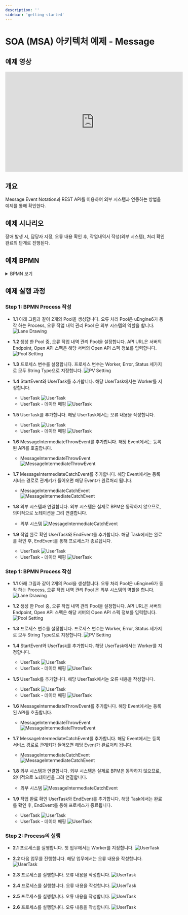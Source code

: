 ```yaml
---
description: ''
sidebar: 'getting-started'
---
```


# SOA (MSA) 아키텍처 예제 - Message

## 예제 영상
<iframe width="560" height="315" src="https://www.youtube.com/embed/bxkB-pkOpTQ?si=YRmhriPf_I49H1tw" title="YouTube video player" frameborder="0" allow="accelerometer; autoplay; clipboard-write; encrypted-media; gyroscope; picture-in-picture; web-share" referrerpolicy="strict-origin-when-cross-origin" allowfullscreen></iframe>

## 개요 
Message Event Notation과 REST API를 이용하여 외부 시스템과 연동하는 방법을 예제를 통해 확인한다.

## 예제 시나리오
장애 발생 시, 담당자 지정, 오류 내용 확인 후, 작업내역서 작성(외부 시스템), 처리 확인 완료의 단계로 진행된다.

## 예제 BPMN
<details>
  <summary>BPMN 보기</summary>

  ```xml
  <?xml version="1.0" encoding="UTF-8"?>
<bpmn:definitions xmlns:xsi="http://www.w3.org/2001/XMLSchema-instance" xmlns:bpmn="http://www.omg.org/spec/BPMN/20100524/MODEL" xmlns:bpmndi="http://www.omg.org/spec/BPMN/20100524/DI" xmlns:uengine="http://uengine" xmlns:dc="http://www.omg.org/spec/DD/20100524/DC" xmlns:di="http://www.omg.org/spec/DD/20100524/DI" id="Definitions_0bfky9r" targetNamespace="http://bpmn.io/schema/bpmn" exporter="bpmn-js (https://demo.bpmn.io)" exporterVersion="16.4.0">
  <bpmn:collaboration id="Collaboration_0ketuy3">
    <bpmn:participant id="Participant_1o9wosn" processRef="Process_1oscmbn" />
    <bpmn:participant id="Participant_1vhtw3k" name="오류 작업 내역 관리" processRef="Process_0on1ux0" $type="bpmn:Participant">
      <bpmn:extensionElements>
        <uengine:properties>
          <uengine:json>{"serviceURL":"http://localhost:8087"}</uengine:json>
        </uengine:properties>
      </bpmn:extensionElements>
    </bpmn:participant>
    <bpmn:messageFlow id="Flow_1b35vsc" sourceRef="Event_0937ss0" targetRef="Event_1liy11t" />
    <bpmn:messageFlow id="Flow_1hda9cb" sourceRef="Event_1v118e8" targetRef="Event_00iut9o" />
  </bpmn:collaboration>
  
  <bpmn:process id="Process_1oscmbn" isExecutable="true">
    <bpmn:extensionElements>
      <uengine:properties>
        <uengine:variable name="Worker" type="Text">
          <uengine:json>{"defaultValue":""}</uengine:json>
        </uengine:variable>
        <uengine:variable name="Error" type="Text">
          <uengine:json>{"defaultValue":""}</uengine:json>
        </uengine:variable>
        <uengine:variable name="Status" type="Text">
          <uengine:json>{}</uengine:json>
        </uengine:variable>
      </uengine:properties>
    </bpmn:extensionElements>
    <bpmn:laneSet id="LaneSet_0cwgyi6">
      <bpmn:lane id="Lane_1f3275c" name="관리자" $type="bpmn:Lane">
        <bpmn:extensionElements>
          <uengine:properties>
            <uengine:json>{"roleResolutionContext":{"_type":"org.uengine.five.overriding.IAMRoleResolutionContext","scope":"manager"}}</uengine:json>
          </uengine:properties>
        </bpmn:extensionElements>
        <bpmn:flowNodeRef>Event_1z0qf6o</bpmn:flowNodeRef>
        <bpmn:flowNodeRef>Event_0pmhyq2</bpmn:flowNodeRef>
        <bpmn:flowNodeRef>Activity_0lwj0om</bpmn:flowNodeRef>
        <bpmn:flowNodeRef>Activity_1tz1c18</bpmn:flowNodeRef>
      </bpmn:lane>
      <bpmn:lane id="Lane_0cnpt7b" name="작업자" $type="bpmn:Lane">
        <bpmn:extensionElements>
          <uengine:properties>
            <uengine:json>{"roleResolutionContext":{"_type":"org.uengine.five.overriding.IAMRoleResolutionContext","scope":"manager"}}</uengine:json>
          </uengine:properties>
        </bpmn:extensionElements>
        <bpmn:flowNodeRef>Activity_0x6enn9</bpmn:flowNodeRef>
        <bpmn:flowNodeRef>Event_0937ss0</bpmn:flowNodeRef>
        <bpmn:flowNodeRef>Event_00iut9o</bpmn:flowNodeRef>
      </bpmn:lane>
    </bpmn:laneSet>
    <bpmn:startEvent id="Event_1z0qf6o">
      <bpmn:outgoing>Flow_0l0zoj6</bpmn:outgoing>
    </bpmn:startEvent>
    <bpmn:sequenceFlow id="Flow_0l0zoj6" sourceRef="Event_1z0qf6o" targetRef="Activity_0lwj0om" />
    <bpmn:sequenceFlow id="Flow_0nn4qnj" sourceRef="Activity_0lwj0om" targetRef="Activity_0x6enn9" />
    <bpmn:sequenceFlow id="Flow_1j42mu7" sourceRef="Activity_0x6enn9" targetRef="Event_0937ss0" />
    <bpmn:sequenceFlow id="Flow_1wveg9i" sourceRef="Event_0937ss0" targetRef="Event_00iut9o" />
    <bpmn:sequenceFlow id="Flow_0jf4xqm" sourceRef="Event_00iut9o" targetRef="Activity_1tz1c18" />
    <bpmn:endEvent id="Event_0pmhyq2">
      <bpmn:incoming>Flow_0l2xymz</bpmn:incoming>
    </bpmn:endEvent>
    <bpmn:sequenceFlow id="Flow_0l2xymz" sourceRef="Activity_1tz1c18" targetRef="Event_0pmhyq2" />
    <bpmn:userTask id="Activity_0lwj0om" name="작업자 선택" $type="bpmn:UserTask">
      <bpmn:extensionElements>
        <uengine:properties>
          <uengine:json>{"parameters":[{"direction":"IN-OUT","variable":{"name":"Worker"},"argument":{"text":"Worker"}}]}</uengine:json>
        </uengine:properties>
      </bpmn:extensionElements>
      <bpmn:incoming>Flow_0l0zoj6</bpmn:incoming>
      <bpmn:outgoing>Flow_0nn4qnj</bpmn:outgoing>
    </bpmn:userTask>
    <bpmn:userTask id="Activity_0x6enn9" name="오류내용 인지" $type="bpmn:UserTask">
      <bpmn:extensionElements>
        <uengine:properties>
          <uengine:json>{"parameters":[{"direction":"IN-OUT","variable":{"name":"Error"},"argument":{"text":"Error"}}]}</uengine:json>
        </uengine:properties>
      </bpmn:extensionElements>
      <bpmn:incoming>Flow_0nn4qnj</bpmn:incoming>
      <bpmn:outgoing>Flow_1j42mu7</bpmn:outgoing>
    </bpmn:userTask>
    <bpmn:intermediateThrowEvent id="Event_0937ss0" name="작업 내역서 작성 요청" $type="bpmn:IntermediateThrowEvent">
      <bpmn:extensionElements>
        <uengine:properties>
          <uengine:json>{}</uengine:json>
        </uengine:properties>
      </bpmn:extensionElements>
      
      <bpmn:messageEventDefinition id="MessageEventDefinition_0f3qhct" />
    </bpmn:intermediateThrowEvent>
    <bpmn:intermediateCatchEvent id="Event_00iut9o" name="작업 내역서 작성 완료 수신" $type="bpmn:IntermediateCatchEvent">
      <bpmn:extensionElements>
        <uengine:properties>
          <uengine:json>{"correlationKey":"history","servicePath":"history"}</uengine:json>
        </uengine:properties>
      </bpmn:extensionElements>
      <bpmn:incoming>Flow_1wveg9i</bpmn:incoming>
      <bpmn:outgoing>Flow_0jf4xqm</bpmn:outgoing>
      <bpmn:messageEventDefinition id="MessageEventDefinition_0pxe7n6" />
    </bpmn:intermediateCatchEvent>
    <bpmn:userTask id="Activity_1tz1c18" name="작업 내역서 작성 완료 확인" $type="bpmn:UserTask">
      <bpmn:extensionElements>
        <uengine:properties>
          <uengine:json>{"parameters":[{"direction":"IN-OUT","variable":{"name":"Status"},"argument":{"text":"Status"}}]}</uengine:json>
        </uengine:properties>
      </bpmn:extensionElements>
      <bpmn:incoming>Flow_0jf4xqm</bpmn:incoming>
      <bpmn:outgoing>Flow_0l2xymz</bpmn:outgoing>
    </bpmn:userTask>
  </bpmn:process>

  <bpmn:process id="Process_0on1ux0" isExecutable="false">
    <bpmn:task id="Activity_09u6k20" name="작업 내역서 작성" $type="bpmn:Task">
      <bpmn:extensionElements>
        <uengine:properties>
          <uengine:json>{}</uengine:json>
        </uengine:properties>
      </bpmn:extensionElements>
      <bpmn:incoming>Flow_00drr7g</bpmn:incoming>
      <bpmn:outgoing>Flow_1fzqzav</bpmn:outgoing>
    </bpmn:task>
    <bpmn:sequenceFlow id="Flow_00drr7g" sourceRef="Event_1liy11t" targetRef="Activity_09u6k20" />
    <bpmn:sequenceFlow id="Flow_1fzqzav" sourceRef="Activity_09u6k20" targetRef="Event_1v118e8" />
    <bpmn:startEvent id="Event_1liy11t">
      <bpmn:outgoing>Flow_00drr7g</bpmn:outgoing>
      <bpmn:messageEventDefinition id="MessageEventDefinition_1hmq8nc" />
    </bpmn:startEvent>
    <bpmn:endEvent id="Event_1v118e8">
      <bpmn:incoming>Flow_1fzqzav</bpmn:incoming>
      <bpmn:messageEventDefinition id="MessageEventDefinition_1y6bk1d" />
    </bpmn:endEvent>
  </bpmn:process>
  
  <bpmndi:BPMNDiagram id="BPMNDiagram_1">
    <bpmndi:BPMNPlane id="BPMNPlane_1" bpmnElement="Collaboration_0ketuy3">
      <bpmndi:BPMNShape id="Participant_1o9wosn_di" bpmnElement="Participant_1o9wosn" isHorizontal="true">
        <dc:Bounds x="80" y="120" width="1018" height="250" />
      </bpmndi:BPMNShape>
      <bpmndi:BPMNShape id="Lane_1f3275c_di" bpmnElement="Lane_1f3275c" isHorizontal="true">
        <dc:Bounds x="110" y="120" width="988" height="125" />
        <bpmndi:BPMNLabel />
      </bpmndi:BPMNShape>
      <bpmndi:BPMNShape id="Lane_0cnpt7b_di" bpmnElement="Lane_0cnpt7b" isHorizontal="true">
        <dc:Bounds x="110" y="245" width="988" height="125" />
        <bpmndi:BPMNLabel />
      </bpmndi:BPMNShape>
      <bpmndi:BPMNShape id="Event_1z0qf6o_di" bpmnElement="Event_1z0qf6o">
        <dc:Bounds x="172" y="162" width="36" height="36" />
      </bpmndi:BPMNShape>
      <bpmndi:BPMNShape id="Event_0pmhyq2_di" bpmnElement="Event_0pmhyq2">
        <dc:Bounds x="962" y="162" width="36" height="36" />
      </bpmndi:BPMNShape>
      <bpmndi:BPMNShape id="Activity_0sn28ng_di" bpmnElement="Activity_0lwj0om">
        <dc:Bounds x="260" y="140" width="100" height="80" />
        <bpmndi:BPMNLabel />
      </bpmndi:BPMNShape>
      <bpmndi:BPMNShape id="Activity_060rqeu_di" bpmnElement="Activity_0x6enn9">
        <dc:Bounds x="420" y="270" width="100" height="80" />
        <bpmndi:BPMNLabel />
      </bpmndi:BPMNShape>
      <bpmndi:BPMNShape id="Event_1p7vfle_di" bpmnElement="Event_0937ss0">
        <dc:Bounds x="582" y="292" width="36" height="36" />
        <bpmndi:BPMNLabel>
          <dc:Bounds x="563" y="254.5" width="73" height="27" />
        </bpmndi:BPMNLabel>
      </bpmndi:BPMNShape>
      <bpmndi:BPMNShape id="Event_07sc6sc_di" bpmnElement="Event_00iut9o">
        <dc:Bounds x="682" y="292" width="36" height="36" />
        <bpmndi:BPMNLabel>
          <dc:Bounds x="663" y="254.5" width="73" height="27" />
        </bpmndi:BPMNLabel>
      </bpmndi:BPMNShape>
      <bpmndi:BPMNShape id="Activity_0oyw50a_di" bpmnElement="Activity_1tz1c18">
        <dc:Bounds x="790" y="140" width="100" height="80" />
        <bpmndi:BPMNLabel />
      </bpmndi:BPMNShape>
      <bpmndi:BPMNEdge id="Flow_0l0zoj6_di" bpmnElement="Flow_0l0zoj6">
        <di:waypoint x="208" y="180" />
        <di:waypoint x="260" y="180" />
      </bpmndi:BPMNEdge>
      <bpmndi:BPMNEdge id="Flow_0nn4qnj_di" bpmnElement="Flow_0nn4qnj">
        <di:waypoint x="360" y="180" />
        <di:waypoint x="390" y="180" />
        <di:waypoint x="390" y="310" />
        <di:waypoint x="420" y="310" />
      </bpmndi:BPMNEdge>
      <bpmndi:BPMNEdge id="Flow_1j42mu7_di" bpmnElement="Flow_1j42mu7">
        <di:waypoint x="520" y="310" />
        <di:waypoint x="582" y="310" />
      </bpmndi:BPMNEdge>
      <bpmndi:BPMNEdge id="Flow_1wveg9i_di" bpmnElement="Flow_1wveg9i">
        <di:waypoint x="618" y="310" />
        <di:waypoint x="682" y="310" />
      </bpmndi:BPMNEdge>
      <bpmndi:BPMNEdge id="Flow_0jf4xqm_di" bpmnElement="Flow_0jf4xqm">
        <di:waypoint x="718" y="310" />
        <di:waypoint x="754" y="310" />
        <di:waypoint x="754" y="180" />
        <di:waypoint x="790" y="180" />
      </bpmndi:BPMNEdge>
      <bpmndi:BPMNEdge id="Flow_0l2xymz_di" bpmnElement="Flow_0l2xymz">
        <di:waypoint x="890" y="180" />
        <di:waypoint x="962" y="180" />
      </bpmndi:BPMNEdge>
      <bpmndi:BPMNShape id="Participant_1vhtw3k_di" bpmnElement="Participant_1vhtw3k" isHorizontal="true">
        <dc:Bounds x="80" y="410" width="600" height="250" />
        <bpmndi:BPMNLabel />
      </bpmndi:BPMNShape>
      <bpmndi:BPMNShape id="Activity_09u6k20_di" bpmnElement="Activity_09u6k20">
        <dc:Bounds x="300" y="490" width="100" height="80" />
        <bpmndi:BPMNLabel />
      </bpmndi:BPMNShape>
      <bpmndi:BPMNShape id="Event_171hny1_di" bpmnElement="Event_1liy11t">
        <dc:Bounds x="212" y="512" width="36" height="36" />
      </bpmndi:BPMNShape>
      <bpmndi:BPMNShape id="Event_0ekav1f_di" bpmnElement="Event_1v118e8">
        <dc:Bounds x="452" y="512" width="36" height="36" />
      </bpmndi:BPMNShape>
      <bpmndi:BPMNEdge id="Flow_00drr7g_di" bpmnElement="Flow_00drr7g">
        <di:waypoint x="248" y="530" />
        <di:waypoint x="300" y="530" />
      </bpmndi:BPMNEdge>
      <bpmndi:BPMNEdge id="Flow_1fzqzav_di" bpmnElement="Flow_1fzqzav">
        <di:waypoint x="400" y="530" />
        <di:waypoint x="452" y="530" />
      </bpmndi:BPMNEdge>
      <bpmndi:BPMNEdge id="Flow_1b35vsc_di" bpmnElement="Flow_1b35vsc">
        <di:waypoint x="600" y="328" />
        <di:waypoint x="600" y="390" />
        <di:waypoint x="230" y="390" />
        <di:waypoint x="230" y="512" />
      </bpmndi:BPMNEdge>
      <bpmndi:BPMNEdge id="Flow_1hda9cb_di" bpmnElement="Flow_1hda9cb">
        <di:waypoint x="470" y="512" />
        <di:waypoint x="470" y="420" />
        <di:waypoint x="700" y="420" />
        <di:waypoint x="700" y="328" />
      </bpmndi:BPMNEdge>
    </bpmndi:BPMNPlane>
  </bpmndi:BPMNDiagram>
</bpmn:definitions>

  ```
</details>

## 예제 실행 과정

### Step 1: BPMN Process 작성
- **1.1** 아래 그림과 같이 2개의 Pool을 생성합니다. 오류 처리 Pool은 uEngine6가 동작 하는 Process, 오류 작업 내역 관리 Pool 은 외부 시스템의 역할을 합니다.
    ![Lane Drawing](../../uengine-image/SOA-message-1.png)

- **1.2** 생성 한 Pool 중, 오류 작업 내역 관리 Pool을 설정합니다. API URL은 서버의 Endpoint, Open API 스펙은 해당 서버의 Open API 스펙 정보를 입력합니다.
    ![Pool Setting](../../uengine-image/SOA-message-2.png)

- **1.3** 프로세스 변수를 설정합니다. 프로세스 변수는 Worker, Error, Status 세가지로 모두 String Type으로 지정합니다.
    ![PV Setting](../../uengine-image/SOA-message-3.png)

- **1.4** StartEvent와 UserTask를 추가합니다. 해당 UserTask에서는 Worker를 지정합니다.
    - UserTask
    ![UserTask](../../uengine-image/SOA-message-4.png)
    - UserTask - 데이터 매핑
    ![UserTask](../../uengine-image/SOA-message-5.png)

- **1.5** UserTask를 추가합니다. 해당 UserTask에서는 오류 내용을 작성합니다.
    - UserTask
    ![UserTask](../../uengine-image/SOA-message-6.png)
    - UserTask - 데이터 매핑
    ![UserTask](../../uengine-image/SOA-message-7.png)

- **1.6** MessageIntermediateThrowEvent를 추가합니다. 해당 Event에서는 등록 된 API를 호출합니다.
    - MessageIntermediateThrowEvent
    ![MessageIntermediateThrowEvent](../../uengine-image/SOA-message-8.png)

- **1.7** MessageIntermediateCatchEvent를 추가합니다. 해당 Event에서는 등록 서비스 경로로 관계키가 들어오면 해당 Event가 완료처리 됩니다.
    - MessageIntermediateCatchEvent
    ![MessageIntermediateCatchEvent](../../uengine-image/SOA-message-9.png)

- **1.8** 외부 시스템과 연결합니다. 외부 시스템은 실제로 BPM은 동작하지 않으므로, 의미적으로 노테이션을 그려 연결합니다.
    - 외부 시스템
    ![MessageIntermediateCatchEvent](../../uengine-image/SOA-message-10.png)

- **1.9** 작업 완료 확인 UserTask와 EndEvent를 추가합니다. 해당 Task에서는 완료를 확인 후, EndEvent를 통해 프로세스가 종료됩니다.
    - UserTask
    ![UserTask](../../uengine-image/SOA-message-11.png)
    - UserTask - 데이터 매핑
    ![UserTask](../../uengine-image/SOA-message-12.png)

### Step 1: BPMN Process 작성
- **1.1** 아래 그림과 같이 2개의 Pool을 생성합니다. 오류 처리 Pool은 uEngine6가 동작 하는 Process, 오류 작업 내역 관리 Pool 은 외부 시스템의 역할을 합니다.
    ![Lane Drawing](../../uengine-image/SOA-message-1.png)

- **1.2** 생성 한 Pool 중, 오류 작업 내역 관리 Pool을 설정합니다. API URL은 서버의 Endpoint, Open API 스펙은 해당 서버의 Open API 스펙 정보를 입력합니다.
    ![Pool Setting](../../uengine-image/SOA-message-2.png)

- **1.3** 프로세스 변수를 설정합니다. 프로세스 변수는 Worker, Error, Status 세가지로 모두 String Type으로 지정합니다.
    ![PV Setting](../../uengine-image/SOA-message-3.png)

- **1.4** StartEvent와 UserTask를 추가합니다. 해당 UserTask에서는 Worker를 지정합니다.
    - UserTask
    ![UserTask](../../uengine-image/SOA-message-4.png)
    - UserTask - 데이터 매핑
    ![UserTask](../../uengine-image/SOA-message-5.png)

- **1.5** UserTask를 추가합니다. 해당 UserTask에서는 오류 내용을 작성합니다.
    - UserTask
    ![UserTask](../../uengine-image/SOA-message-6.png)
    - UserTask - 데이터 매핑
    ![UserTask](../../uengine-image/SOA-message-7.png)

- **1.6** MessageIntermediateThrowEvent를 추가합니다. 해당 Event에서는 등록 된 API를 호출합니다.
    - MessageIntermediateThrowEvent
    ![MessageIntermediateThrowEvent](../../uengine-image/SOA-message-8.png)

- **1.7** MessageIntermediateCatchEvent를 추가합니다. 해당 Event에서는 등록 서비스 경로로 관계키가 들어오면 해당 Event가 완료처리 됩니다.
    - MessageIntermediateCatchEvent
    ![MessageIntermediateCatchEvent](../../uengine-image/SOA-message-9.png)

- **1.8** 외부 시스템과 연결합니다. 외부 시스템은 실제로 BPM은 동작하지 않으므로, 의미적으로 노테이션을 그려 연결합니다.
    - 외부 시스템
    ![MessageIntermediateCatchEvent](../../uengine-image/SOA-message-10.png)

- **1.9** 작업 완료 확인 UserTask와 EndEvent를 추가합니다. 해당 Task에서는 완료를 확인 후, EndEvent를 통해 프로세스가 종료됩니다.
    - UserTask
    ![UserTask](../../uengine-image/SOA-message-11.png)
    - UserTask - 데이터 매핑
    ![UserTask](../../uengine-image/SOA-message-12.png)

### Step 2: Process의 실행
- **2.1** 프로세스를 실행합니다. 첫 업무에서는 Worker를 지정합니다.
![UserTask](../../uengine-image/SOA-message-13.png)

- **2.2** 다음 업무를 진행합니다. 해당 업무에서는 오류 내용을 작성합니다.
![UserTask](../../uengine-image/SOA-message-14.png)

- **2.3** 프로세스를 실행합니다. 오류 내용을 작성합니다.
![UserTask](../../uengine-image/SOA-message-15.png)

- **2.4** 프로세스를 실행합니다. 오류 내용을 작성합니다.
![UserTask](../../uengine-image/SOA-message-16.png)

- **2.5** 프로세스를 실행합니다. 오류 내용을 작성합니다.
![UserTask](../../uengine-image/SOA-message-17.png)

- **2.6** 프로세스를 실행합니다. 오류 내용을 작성합니다.
![UserTask](../../uengine-image/SOA-message-18.png)
